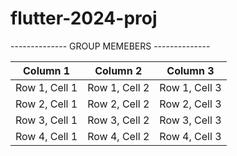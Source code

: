 # flutter-2024-proj































-------------- GROUP MEMEBERS --------------

| Column 1      | Column 2      | Column 3      |
| ------------- | ------------- | ------------- |
| Row 1, Cell 1 | Row 1, Cell 2 | Row 1, Cell 3 |
| Row 2, Cell 1 | Row 2, Cell 2 | Row 2, Cell 3 |
| Row 3, Cell 1 | Row 3, Cell 2 | Row 3, Cell 3 |
| Row 4, Cell 1 | Row 4, Cell 2 | Row 4, Cell 3 |





